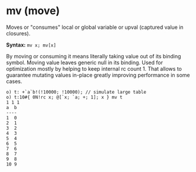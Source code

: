 # mv (move)

Moves or "consumes" local or global variable or upval (captured value in closures).

**Syntax:** ```mv x; mv[x]```

By moving or consuming it means literally taking value out of its binding symbol. Moving value leaves generic null in its binding.
 Used for optimization mostly by helping to keep internal rc count 1. That allows to guarantee mutating values in-place greatly improving performance in some cases.

```o
o) t: +`a`b!(!10000; !10000); // simulate large table
o) t:10#{ 0N!rc x; @[`x; `a; +; 1]; x } mv t
1 1 1
a  b
----
1  0
2  1
3  2
4  3
5  4
6  5
7  6
8  7
9  8
10 9
```
